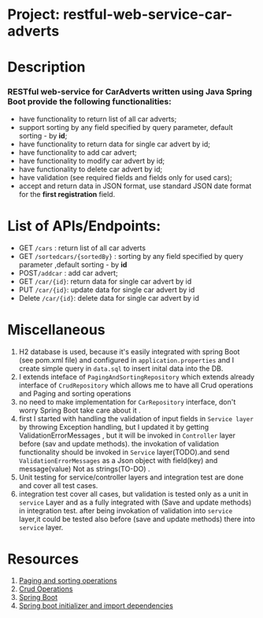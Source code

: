 # Project: restful-web-service-car-adverts

# Description
  
  ###  RESTful web-service for CarAdverts written using Java Spring Boot provide the following functionalities:
* have functionality to return list of all car adverts;
* support sorting by any field specified by query parameter, default sorting - by **id**;
* have functionality to return data for single car advert by id;
* have functionality to add car advert;
* have functionality to modify car advert by id;
* have functionality to delete car advert by id;
* have validation (see required fields and fields only for used cars);
* accept and return data in JSON format, use standard JSON date format for the **first registration** field.


# List of APIs/Endpoints:
   - GET `/cars` : return list of all car adverts
   - GET `/sortedcars/{sortedBy}` : sorting by any field specified by query parameter ,default sorting - by **id**
   - POST`/addcar` :  add car advert;
   - GET `/car/{id}`: return data for single car advert by id
   - PUT `/car/{id}`: update data for single car advert by id
   - Delete `/car/{id}`: delete data for single car advert by id


# Miscellaneous 
   1.  H2 database is used, because it's easily integrated with spring Boot (see pom.xml file) and configured in `application.properties` and I create simple query in `data.sql` to insert inital data into the DB.
   2.  I extends inteface of `PagingAndSortingRepository` which extends already interface of `CrudRepository` which allows me to have all Crud operations and Paging and sorting operations
   3.  no need to make implementation for  `CarRepository` interface, don't worry Spring Boot take care about it .
   4. first I started with handling the validation of input fields in `Service layer ` by throwing Exception handling, but I updated it  by getting ValidationErrorMessages , but it will be invoked in `Controller` layer before (sav and update methods). the invokation of validation functionality should be invoked in `Service` layer(TODO).and send  `ValidationErrorMessages` as a Json object with field(key) and message(value) Not as strings(TO-DO) .
   5. Unit testing for service/controller layers and integration test are done and cover all test cases.
   6. integration test cover all cases, but validation is tested only as a unit in `service` Layer and as a fully integrated with (Save and update methods) in integration test. after being invokation of validation into `service` layer,it could be tested also before (save and update methods) there into `service` layer.


# Resources
 
   1. [Paging and sorting operations](https://docs.spring.io/spring-data/commons/docs/current/api/org/springframework/data/repository/PagingAndSortingRepository.html)
   2. [Crud Operations](https://docs.spring.io/spring-data/commons/docs/current/api/org/springframework/data/repository/CrudRepository.html)
   3. [Spring Boot ](https://spring.io/projects/spring-boot)
   4. [Spring boot initializer  and import dependencies](https://start.spring.io/)
